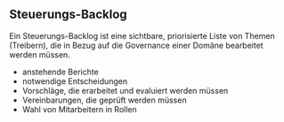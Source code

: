 ## Steuerungs-Backlog

Ein Steuerungs-Backlog ist eine sichtbare, priorisierte Liste von Themen (Treibern), die in Bezug auf die Governance einer Domäne bearbeitet werden müssen. 

- anstehende Berichte
- notwendige Entscheidungen
- Vorschläge, die erarbeitet und evaluiert werden müssen
- Vereinbarungen, die geprüft werden müssen
- Wahl von Mitarbeitern in Rollen